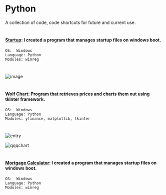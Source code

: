# Python
A collection of code, code shortcuts for future and current use. 
#

#### [Startup](https://github.com/guzmanwolfrank/Python/blob/main/Startup/startup_programs.py): I created a program that manages startup files on windows boot. 

    OS:  Windows  
    Language: Python 
    Modules: winreg 
#
![image](https://github.com/guzmanwolfrank/Python/assets/29739578/94b18cc8-2816-492a-88d6-592c15f7c94f)
#


#### [Wolf Chart](https://github.com/guzmanwolfrank/Python/tree/main/Wolf%20Chart): Program that retrieves prices and charts them out using tkinter framework.  

    OS:  Windows  
    Language: Python 
    Modules: yfinance, matplotlib, tkinter 
#
![entry](https://github.com/guzmanwolfrank/Python/assets/29739578/a7b58c08-ff5e-46f5-850e-d22aae243f9d)

![qqqchart](https://github.com/guzmanwolfrank/Python/assets/29739578/f1bbdfee-625d-4f1a-bdac-5e9045939eb3)


#

#### [Mortgage Calculator](https://github.com/guzmanwolfrank/Python/blob/main/Startup/startup_programs.py): I created a program that manages startup files on windows boot. 

    OS:  Windows  
    Language: Python 
    Modules: winreg 
#

